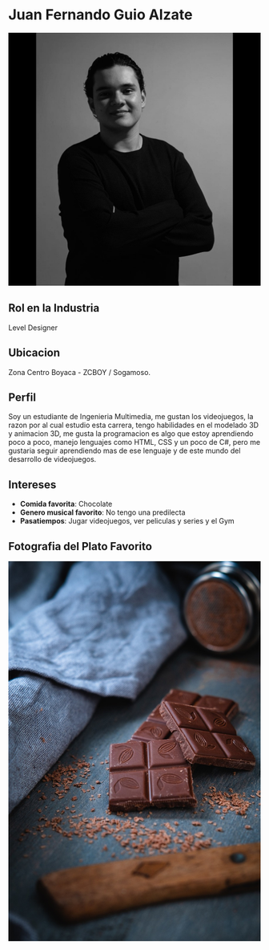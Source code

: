# Juan Fernando Guio Alzate
<img src="./MI FOTO.jpeg"/>

## Rol en la Industria 
Level Designer

## Ubicacion 
Zona Centro Boyaca - ZCBOY / Sogamoso.

## Perfil 
Soy un estudiante de Ingenieria Multimedia, me gustan los videojuegos, la razon por al cual estudio esta carrera, tengo habilidades en el modelado 3D y animacion 3D, me gusta la programacion es algo que estoy aprendiendo poco a poco, manejo lenguajes como HTML, CSS y un poco de C#, pero me gustaria seguir aprendiendo mas de ese lenguaje y de este mundo del desarrollo de videojuegos.

## Intereses 
- **Comida favorita**: Chocolate 
- **Genero musical favorito**: No tengo una predilecta  
- **Pasatiempos**: Jugar videojuegos, ver peliculas y series y el Gym

## Fotografia del Plato Favorito 
<img src="./CHOCOLATE.jpg"/>